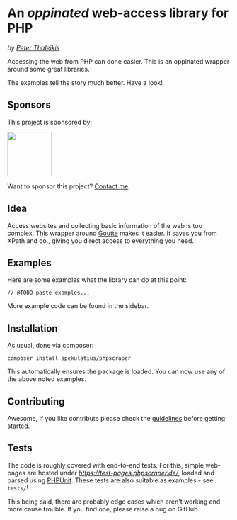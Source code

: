 An *oppinated* web-access library for PHP
===================================================

*by [Peter Thaleikis](https://peterthaleikis.com)*

Accessing the web from PHP can done easier. This is an oppinated wrapper around some great libraries.

The examples tell the story much better. Have a look!


Sponsors
--------

This project is sponsored by:

<a href="https://bringyourownideas.com" target="_blank" rel="noopener noreferrer"><img src="https://bringyourownideas.com/images/byoi-logo.jpg" height="100px"></a>

Want to sponsor this project? [Contact me](https://peterthaleikis.com/contact).


Idea
----

Access websites and collecting basic information of the web is too complex. This wrapper around [Goutte](https://github.com/FriendsOfPHP/Goutte) makes it easier. It saves you from XPath and co., giving you direct access to everything you need.


Examples
--------

Here are some examples what the library can do at this point:

`// @TODO paste examples...`

More example code can be found in the sidebar.


Installation
------------

As usual, done via composer:

`composer install spekulatius/phpscraper`

This automatically ensures the package is loaded. You can now use any of the above noted examples.


Contributing
------------

Awesome, if you like contribute please check the [guidelines](/contributing) before getting started.


Tests
-----

The code is roughly covered with end-to-end tests. For this, simple web-pages are hosted under *https://test-pages.phpscraper.de/*, loaded and parsed using [PHPUnit](https://phpunit.de/). These tests are also suitable as examples - see `tests/`!

This being said, there are probably edge cases which aren't working and more cause trouble. If you find one, please raise a bug on GitHub.
